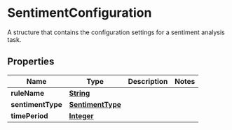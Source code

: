 

# SentimentConfiguration

A structure that contains the configuration settings for a sentiment analysis task.

## Properties

| Name | Type | Description | Notes |
|------------ | ------------- | ------------- | -------------|
|**ruleName** | [**String**](String.md) |  |  |
|**sentimentType** | [**SentimentType**](SentimentType.md) |  |  |
|**timePeriod** | [**Integer**](Integer.md) |  |  |



